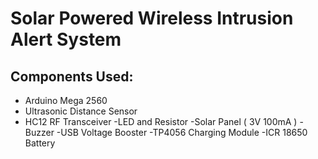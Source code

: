 # Solar Powered Wireless Intrusion Alert System
## Components Used:
- Arduino Mega 2560
- Ultrasonic Distance Sensor
- HC12 RF Transceiver
-LED and Resistor
-Solar Panel ( 3V 100mA )
-Buzzer
-USB Voltage Booster
-TP4056 Charging Module
-ICR 18650 Battery
